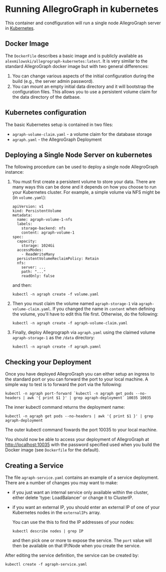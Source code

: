 # Running AllegroGraph in kubernetes

This container and condfiguration will run a single node AllegroGraph server in
[Kubernetes](https://kubernetes.io).

## Docker Image

The `DockerFile` describes a basic image and is publicly available as `alexmilowski/allegrograph-kubernetes:latest`. It is very
similar to the standard AllegroGraph docker image but with two general differences:

 1. You can change various aspects of the initial configuration during the build (e.g., the server admin password).
 2. You can mount an empty initial data directory and it will bootstrap the configuration files. This allows you to use a
    persistent volume claim for the data directory of the datbase.

## Kubernetes configuration

The basic Kubernetes setup is contained in two files:

 * `agraph-volume-claim.yaml` - a volume claim for the database storage
 * `agraph.yaml` - the AllegroGraph Deployment

## Deploying a Single Node Server on kubernetes

The following procedure can be used to deploy a single node AllegroGraph instance:

 1. You must first create a persistent volume to store your data. There are many ways this can be done and it depends on
    how you choose to run your Kubernetes cluster. For example, a simple volume via NFS might be (in `volume.yaml`):
    ```
    apiVersion: v1
    kind: PersistentVolume
    metadata:
      name: agraph-volume-1-nfs
      labels:
        storage-backend: nfs
        content: agraph-volume-1
    spec:
      capacity:
        storage: 1024Gi
      accessModes:
        - ReadWriteMany
      persistentVolumeReclaimPolicy: Retain
      nfs:
        server: ...
        path: "..."
        readOnly: false
    ```

    and then:

    ```
    kubectl -n agraph create -f volume.yaml
    ```
 2. Then you must claim the volume named `agraph-storage-1` via `agraph-volume-claim.yaml`. If you changed the name in `content`
    when defining the volume, you'll have to edit this file first. Otherwise, do the following:

    ```
    kubectl -n agraph create -f agraph-volume-claim.yaml
    ```

 3. Finally, deploy Allegrograph via `agraph.yaml` using the claimed volume `agraph-storage-1` as the `/data` directory:

    ```
    kubectl -n agraph create -f agraph.yamnl
    ```

## Checking your Deployment

Once you have deployed AllegroGraph you can either setup an ingress to the standard port or you can forward the port to your local machine. A simple way to test is to forward the port via the following:

```
kubectl -n agraph port-forward `kubectl -n agraph get pods --no-headers | awk '{ print $1 }' | grep agraph-deployment` 10035 10035
```

The inner kubectl command returns the deployment name:

```
kubectl -n agraph get pods --no-headers | awk '{ print $1 }' | grep agraph-deployment
```

The outer kubectl command fowards the port 10035 to your local machine.

You should now be able to access your deployment of AllegroGraph at [http://localhost:10035](http://localhost:10035) with the password specified used when you build the Docker image (see `Dockerfile` for the default).

## Creating a Service

The file `agraph-service.yaml` contains an example of a service deployment. There are a number of changes you may want to make:

 * if you just want an internal service only available within the cluster, either delete 'type: LoadBalancer' or change it to ClusterIP.
 * if you want an external IP, you should enter an external IP of one of your Kubernetes nodes in the `externalIPs` array.

   You can use the this to find the IP addresses of your nodes:
   ```
   kubectl describe nodes | grep IP
   ```
   and then pick one or more to expose the service. The `port` value will then be available on that IP/Node when you create the service.

After editing the service definition, the service can be created by:

```
kubectl create -f agraph-service.yaml
```
